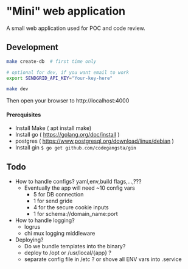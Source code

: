 # "Mini" web application

A small web application used for POC and code review.

## Development

```bash
make create-db  # first time only

# optional for dev, if you want email to work
export SENDGRID_API_KEY="Your-key-here" 

make dev
```

Then open your browser to http://localhost:4000


#### Prerequisites

* Install Make ( apt install make) 
* Install go ( https://golang.org/doc/install ) 
* postgres ( https://www.postgresql.org/download/linux/debian )
* Install gin `$ go get github.com/codegangsta/gin`


## Todo

* How to handle configs? yaml,env,build flags,...,???
  * Eventually the app will need ~10 config vars
    * 5 for DB connection
    * 1 for send gride
    * 4 for the secure cookie inputs
    * 1 for schema://domain_name:port
* How to handle logging?
  * logrus
  * chi mux logging middleware
* Deploying?
  * Do we bundle templates into the binary?
  * deploy to /opt or /usr/local/{app} ?
  * separate config file in /etc ? or shove all ENV vars into .service
  